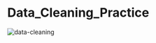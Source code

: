 # Data_Cleaning_Practice
![data-cleaning](https://github.com/Aryan4433/Data_Cleaning_Practice/assets/118589541/b29bcd0b-3c2e-4006-90d7-86e50e17ba6e)
